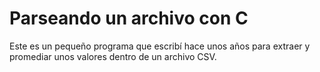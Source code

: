 # Parseando un archivo con C

Este es un pequeño programa que escribí hace unos años para extraer y promediar unos valores dentro de un archivo CSV.
